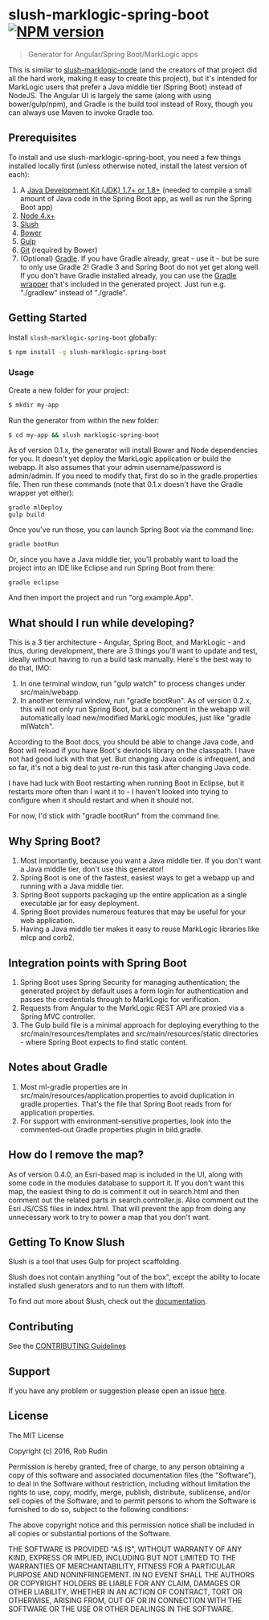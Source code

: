 # slush-marklogic-spring-boot [![NPM version](https://badge-me.herokuapp.com/api/npm/slush-marklogic-spring-boot.png)](http://badges.enytc.com/for/npm/slush-marklogic-spring-boot)

> Generator for Angular/Spring Boot/MarkLogic apps

This is similar to <a href="https://github.com/marklogic/slush-marklogic-node">slush-marklogic-node</a> (and the creators of that project did all the hard work, making it easy to create this project), but it's intended for MarkLogic users that prefer a Java middle tier (Spring Boot) instead of NodeJS. The Angular UI is largely the same (along with using bower/gulp/npm), and Gradle is the build tool instead of Roxy, though you can always use Maven to invoke Gradle too. 

## Prerequisites

To install and use slush-marklogic-spring-boot, you need a few things installed locally first (unless otherwise noted, install the latest version of each):

1. A [Java Development Kit (JDK) 1.7+ or 1.8+](http://www.oracle.com/technetwork/java/javase/downloads/index.html) (needed to compile a small amount of Java code in the Spring Boot app, as well as run the Spring Boot app)
1. [Node 4.x+](https://nodejs.org/en/download/)
1. [Slush](https://www.npmjs.com/package/slush)
1. [Bower](https://www.npmjs.com/package/bower)
1. [Gulp](https://www.npmjs.com/package/gulp)
1. [Git](https://git-scm.com/downloads) (required by Bower)
1. (Optional) [Gradle](http://gradle.org/gradle-download/). If you have Gradle already, great - use it - but be sure to only use Gradle 2! Gradle 3 and Spring Boot do not yet get along well. If you don't have Gradle installed already, you can use the [Gradle wrapper](https://docs.gradle.org/current/userguide/gradle_wrapper.html) that's included in the generated project. Just run e.g. "./gradlew" instead of "./gradle".

## Getting Started

Install `slush-marklogic-spring-boot` globally:

```bash
$ npm install -g slush-marklogic-spring-boot
```

### Usage

Create a new folder for your project:

```bash
$ mkdir my-app
```

Run the generator from within the new folder:

```bash
$ cd my-app && slush marklogic-spring-boot
```

As of version 0.1.x, the generator will install Bower and Node dependencies for you. 
It doesn't yet deploy the MarkLogic application or build the webapp. It also assumes
that your admin username/password is admin/admin. If you need to modify that, first do so in the gradle.properties file. Then run these commands (note that 0.1.x doesn't have the Gradle wrapper yet either):

    gradle mlDeploy
    gulp build

Once you've run those, you can launch Spring Boot via the command line:

    gradle bootRun

Or, since you have a Java middle tier, you'll probably want to load the project into
an IDE like Eclipse and run Spring Boot from there:

    gradle eclipse

And then import the project and run "org.example.App".

## What should I run while developing?

This is a 3 tier architecture - Angular, Spring Boot, and MarkLogic - and thus, during development, there are 3 things you'll want to update and test, ideally without having to run a build task manually. Here's the best way to do that, IMO:

1. In one terminal window, run "gulp watch" to process changes under src/main/webapp.
2. In another terminal window, run "gradle bootRun". As of version 0.2.x, this will not only run Spring Boot, but a component in the webapp will automatically load new/modified MarkLogic modules, just like "gradle mlWatch". 

According to the Boot docs, you should be able to change Java code, and Boot will reload if you have Boot's devtools library on the classpath. I have not had good luck with that yet. But changing Java code is infrequent, and so far, it's not a big deal to just re-run this task after changing Java code. 

I have had luck with Boot restarting when running Boot in Eclipse, but it restarts more often than I want it to - I haven't looked into trying to configure when it should restart and when it should not.

For now, I'd stick with "gradle bootRun" from the command line. 

## Why Spring Boot?

1. Most importantly, because you want a Java middle tier. If you don't want a Java middle tier, don't use this generator!
2. Spring Boot is one of the fastest, easiest ways to get a webapp up and running with a Java middle tier.
3. Spring Boot supports packaging up the entire application as a single executable jar for easy deployment.
4. Spring Boot provides numerous features that may be useful for your web application.
5. Having a Java middle tier makes it easy to reuse MarkLogic libraries like mlcp and corb2.

## Integration points with Spring Boot

1. Spring Boot uses Spring Security for managing authentication; the generated project by default uses a form login for authentication and passes the credentials through to MarkLogic for verification.
2. Requests from Angular to the MarkLogic REST API are proxied via a Spring MVC controller.
3. The Gulp build file is a minimal approach for deploying everything to the src/main/resources/templates and src/main/resources/static directories - where Spring Boot expects to find static content.

## Notes about Gradle

1. Most ml-gradle properties are in src/main/resources/application.properties to avoid duplication in gradle.properties. 
That's the file that Spring Boot reads from for application properties.
2. For support with environment-sensitive properties, look into the commented-out Gradle properties plugin in bild.gradle.

## How do I remove the map?

As of version 0.4.0, an Esri-based map is included in the UI, along with some code in the modules database to support it.
If you don't want this map, the easiest thing to do is comment it out in search.html and then comment out the
related parts in search.controller.js. Also comment out the Esri JS/CSS files in index.html. That will prevent the app
from doing any unnecessary work to try to power a map that you don't want. 

## Getting To Know Slush

Slush is a tool that uses Gulp for project scaffolding.

Slush does not contain anything "out of the box", except the ability to locate installed slush generators and to run them with liftoff.

To find out more about Slush, check out the [documentation](https://github.com/slushjs/slush).

## Contributing

See the [CONTRIBUTING Guidelines](https://github.com/rjrudin/slush-marklogic-spring-boot/blob/master/CONTRIBUTING.md)

## Support
If you have any problem or suggestion please open an issue [here](https://github.com/rjrudin/slush-marklogic-spring-boot/issues).

## License 

The MIT License

Copyright (c) 2016, Rob Rudin

Permission is hereby granted, free of charge, to any person
obtaining a copy of this software and associated documentation
files (the "Software"), to deal in the Software without
restriction, including without limitation the rights to use,
copy, modify, merge, publish, distribute, sublicense, and/or sell
copies of the Software, and to permit persons to whom the
Software is furnished to do so, subject to the following
conditions:

The above copyright notice and this permission notice shall be
included in all copies or substantial portions of the Software.

THE SOFTWARE IS PROVIDED "AS IS", WITHOUT WARRANTY OF ANY KIND,
EXPRESS OR IMPLIED, INCLUDING BUT NOT LIMITED TO THE WARRANTIES
OF MERCHANTABILITY, FITNESS FOR A PARTICULAR PURPOSE AND
NONINFRINGEMENT. IN NO EVENT SHALL THE AUTHORS OR COPYRIGHT
HOLDERS BE LIABLE FOR ANY CLAIM, DAMAGES OR OTHER LIABILITY,
WHETHER IN AN ACTION OF CONTRACT, TORT OR OTHERWISE, ARISING
FROM, OUT OF OR IN CONNECTION WITH THE SOFTWARE OR THE USE OR
OTHER DEALINGS IN THE SOFTWARE.

